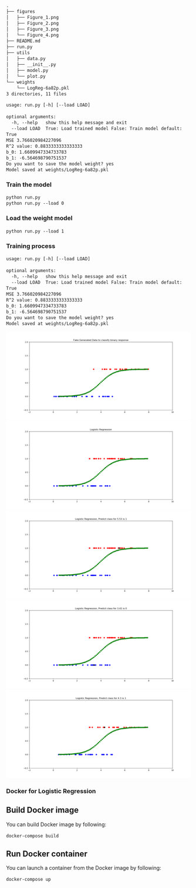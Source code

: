 ```
.
├── figures
│   ├── Figure_1.png
│   ├── Figure_2.png
│   ├── Figure_3.png
│   └── Figure_4.png
├── README.md
├── run.py
├── utils
│   ├── data.py
│   ├── __init__.py
│   ├── model.py
│   └── plot.py
└── weights
    └── LogReg-6a82p.pkl
3 directories, 11 files

```

```text
usage: run.py [-h] [--load LOAD]

optional arguments:
  -h, --help   show this help message and exit
  --load LOAD  True: Load trained model False: Train model default: True
MSE 3.766020984227096
R^2 value: 0.8833333333333333
b_0: 1.6609947334733783 
b_1: -6.564698790751537
Do you want to save the model weight? yes
Model saved at weights/LogReg-6a82p.pkl
```

### Train the model
```shell
python run.py
python run.py --load 0
```

### Load the weight model
```shell
python run.py --load 1
```

### Training process
```text
usage: run.py [-h] [--load LOAD]

optional arguments:
  -h, --help   show this help message and exit
  --load LOAD  True: Load trained model False: Train model default: True
MSE 3.766020984227096
R^2 value: 0.8833333333333333
b_0: 1.6609947334733783 
b_1: -6.564698790751537
Do you want to save the model weight? yes
Model saved at weights/LogReg-6a82p.pkl
```

![Figure_5.png](figures/Figure_5.png)
![Figure_1.png](figures/Figure_1.png)
![Figure_2.png](figures/Figure_2.png)
![Figure_3.png](figures/Figure_3.png)
![Figure_4.png](figures/Figure_4.png)

### Docker for Logistic Regression

## Build Docker image
You can build Docker image by following:
```shell script
docker-compose build
```

## Run Docker container
You can launch a container from the Docker image by following:
```shell script
docker-compose up
```

